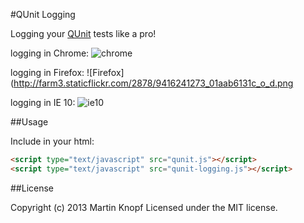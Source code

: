 #QUnit Logging

Logging your [QUnit](http://qunitjs.com/) tests like a pro!

logging in Chrome:
![chrome](http://farm8.staticflickr.com/7292/9419006676_1d348f4171_o_d.png)

logging in Firefox:
![Firefox](http://farm3.staticflickr.com/2878/9416241273_01aab6131c_o_d.png

logging in IE 10:
![ie10](http://farm4.staticflickr.com/3818/9419006652_3435e17fbf_o_d.png)

##Usage

Include in your html:
```html
<script type="text/javascript" src="qunit.js"></script>
<script type="text/javascript" src="qunit-logging.js"></script>
```

##License

Copyright (c) 2013 Martin Knopf Licensed under the MIT license.
